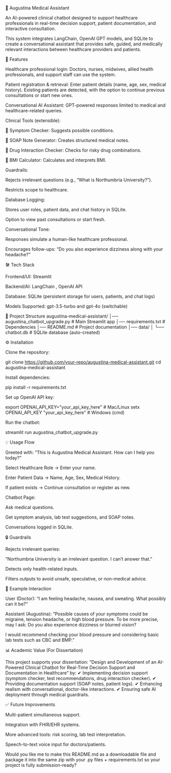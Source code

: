 📘 Augustina Medical Assistant

An AI-powered clinical chatbot designed to support healthcare professionals in real-time decision support, patient documentation, and interactive consultation.

This system integrates LangChain, OpenAI GPT models, and SQLite to create a conversational assistant that provides safe, guided, and medically relevant interactions between healthcare providers and patients.

🚀 Features

Healthcare professional login: Doctors, nurses, midwives, allied health professionals, and support staff can use the system.

Patient registration & retrieval: Enter patient details (name, age, sex, medical history). Existing patients are detected, with the option to continue previous consultations or start new ones.

Conversational AI Assistant: GPT-powered responses limited to medical and healthcare-related queries.

Clinical Tools (extensible):

🧠 Symptom Checker: Suggests possible conditions.

📝 SOAP Note Generator: Creates structured medical notes.

💊 Drug Interaction Checker: Checks for risky drug combinations.

🧮 BMI Calculator: Calculates and interprets BMI.

Guardrails:

Rejects irrelevant questions (e.g., “What is Northumbria University?”).

Restricts scope to healthcare.

Database Logging:

Stores user roles, patient data, and chat history in SQLite.

Option to view past consultations or start fresh.

Conversational Tone:

Responses simulate a human-like healthcare professional.

Encourages follow-ups: “Do you also experience dizziness along with your headache?”

🛠️ Tech Stack

Frontend/UI: Streamlit

Backend/AI: LangChain
, OpenAI API

Database: SQLite (persistent storage for users, patients, and chat logs)

Models Supported: gpt-3.5-turbo and gpt-4o (switchable)

📂 Project Structure
augustina-medical-assistant/
│── augustina_chatbot_upgrade.py   # Main Streamlit app
│── requirements.txt               # Dependencies
│── README.md                      # Project documentation
│── data/
│    └── chatbot.db                # SQLite database (auto-created)

⚙️ Installation

Clone the repository:

git clone https://github.com/your-repo/augustina-medical-assistant.git
cd augustina-medical-assistant


Install dependencies:

pip install -r requirements.txt


Set up OpenAI API key:

export OPENAI_API_KEY="your_api_key_here"   # Mac/Linux
setx OPENAI_API_KEY "your_api_key_here"     # Windows (cmd)


Run the chatbot:

streamlit run augustina_chatbot_upgrade.py

💡 Usage Flow

Greeted with: “This is Augustina Medical Assistant. How can I help you today?”

Select Healthcare Role → Enter your name.

Enter Patient Data → Name, Age, Sex, Medical History.

If patient exists → Continue consultation or register as new.

Chatbot Page:

Ask medical questions.

Get symptom analysis, lab test suggestions, and SOAP notes.

Conversations logged in SQLite.

🔒 Guardrails

Rejects irrelevant queries:

“Northumbria University is an irrelevant question. I can’t answer that.”

Detects only health-related inputs.

Filters outputs to avoid unsafe, speculative, or non-medical advice.

🏥 Example Interaction

User (Doctor):
“I am feeling headache, nausea, and sweating. What possibly can it be?”

Assistant (Augustina):
“Possible causes of your symptoms could be migraine, tension headache, or high blood pressure.
To be more precise, may I ask: Do you also experience dizziness or blurred vision?

I would recommend checking your blood pressure and considering basic lab tests such as CBC and BMP.”

📊 Academic Value (For Dissertation)

This project supports your dissertation:
“Design and Development of an AI-Powered Clinical Chatbot for Real-Time Decision Support and Documentation in Healthcare” by:
✔ Implementing decision support (symptom checker, test recommendations, drug interaction checker).
✔ Providing documentation support (SOAP notes, patient logs).
✔ Enhancing realism with conversational, doctor-like interactions.
✔ Ensuring safe AI deployment through medical guardrails.

✅ Future Improvements

Multi-patient simultaneous support.

Integration with FHIR/EHR systems.

More advanced tools: risk scoring, lab test interpretation.

Speech-to-text voice input for doctors/patients.

Would you like me to make this README.md as a downloadable file and package it into the same zip with your .py files + requirements.txt so your project is fully submission-ready?
